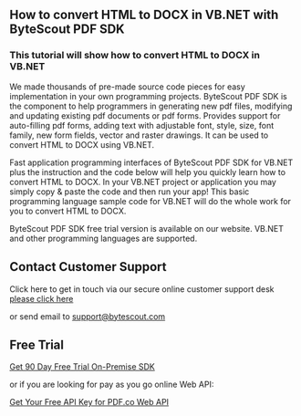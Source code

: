 ## How to convert HTML to DOCX in VB.NET with ByteScout PDF SDK

### This tutorial will show how to convert HTML to DOCX in VB.NET

We made thousands of pre-made source code pieces for easy implementation in your own programming projects. ByteScout PDF SDK is the component to help programmers in generating new pdf files, modifying and updating existing pdf documents or pdf forms. Provides support for auto-filling pdf forms, adding text with adjustable font, style, size, font family, new form fields, vector and raster drawings. It can be used to convert HTML to DOCX using VB.NET.

Fast application programming interfaces of ByteScout PDF SDK for VB.NET plus the instruction and the code below will help you quickly learn how to convert HTML to DOCX. In your VB.NET project or application you may simply copy & paste the code and then run your app! This basic programming language sample code for VB.NET will do the whole work for you to convert HTML to DOCX.

ByteScout PDF SDK free trial version is available on our website. VB.NET and other programming languages are supported.

## Contact Customer Support

Click here to get in touch via our secure online customer support desk [please click here](https://bytescout.zendesk.com/hc/en-us/requests/new?subject=ByteScout%20PDF%20SDK%20Question)

or send email to [support@bytescout.com](mailto:support@bytescout.com?subject=ByteScout%20PDF%20SDK%20Question) 

## Free Trial

[Get 90 Day Free Trial On-Premise SDK](https://bytescout.com/download/web-installer?utm_source=github-readme)

or if you are looking for pay as you go online Web API:

[Get Your Free API Key for PDF.co Web API](https://pdf.co/documentation/api?utm_source=github-readme)